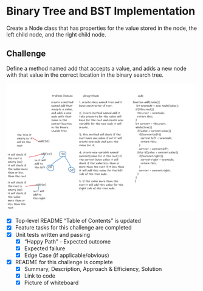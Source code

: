 # Binary Tree and BST Implementation

Create a Node class that has properties for the value stored in the node, the left child node, and the right child node.

## Challenge

Define a method named add that accepts a value, and adds a new node with that value in the correct location in the binary search tree.





![fifo-animal-shelter](./Binary%20Search%20Tree.png)



 - [x] Top-level README “Table of Contents” is updated
 - [x] Feature tasks for this challenge are completed
 - [X] Unit tests written and passing
     - [X] “Happy Path” - Expected outcome
     - [X] Expected failure
     - [X] Edge Case (if applicable/obvious)
 - [x] README for this challenge is complete
     - [x] Summary, Description, Approach & Efficiency, Solution
     - [x] Link to code
     - [x] Picture of whiteboard